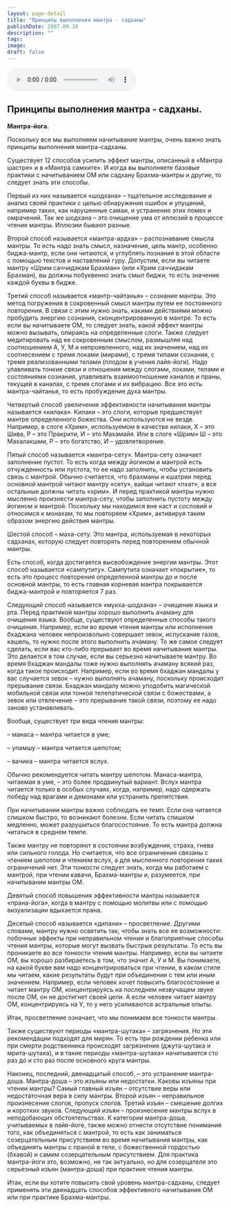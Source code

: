 ```yaml
---
layout: page-detail
title: "Принципы выполнения мантра - садханы"
publishDate: 2007.09.18
description: ""
tags:
image:
draft: false
---
```


<audio title="2007.09.18 - Принципы выполнения мантра - садханы.mp3" src="/upload/iblock/33f/33fa541b35018622af412e6adfc1c05f.mp3" controls=""></audio>

## **Принципы выполнения мантра - садханы.**  
**Мантра-йога.**
  
  
 Поскольку все мы выполняем начитывание мантры, очень важно знать принципы выполнения мантра-садханы.

 Существует 12 способов усилить эффект мантры, описанный в «Мантра шастре» и в «Мантра самхите». И когда вы выполняете базовые практики с начитыванием ОМ или садхану Брахма-мантры и другие, то следует знать эти способы.

 Первый из них называется «шодхана» – тщательное исследование и анализ своей практики с целью обнаружения ошибок и упущений, например таких, как нарушенные самаи, и устранение этих помех и омрачений. Так же шодхана – это очищение ума от иллюзий в процессе чтения мантры. Иллюзии бывают разные.

 Второй способ называется «мантра-ардха» – распознавание смысла мантры. То есть надо знать смысл, назначение, цель мантр, особенно биджа-мантр, если они читаются, и углублять познания в этой области с помощью текстов и наставлений гуру. Допустим, если вы читаете мантру «Шрим саччидэкам Брахман» (или «Хрим саччидэкам Брахман), вы должны побуквенно знать смыл биджи, то есть значение каждой буквы в бидже.

 Третий способ называется «мантр-чайтанья» – сознание мантры. Это метод погружения в сокровенный смысл мантры путем ее постоянного повторения. В связи с этим нужно знать, какими действиями можно пробудить энергию сознания, сконцентрированную в мантре. То есть если вы начитываете ОМ, то следует знать, какой эффект мантры можно вызывать, опираясь на определенные слоги. Также следует медитировать над ее сокровенным смыслом, размышляя над соотношением А, У, М и непроявленного, над их значением, над их соотнесением с тремя локами (мирами), с тремя типами сознания, с тремя реализованными телами (плодом в учения лайя-йоги). Надо улавливать тонкие связи и отношения между слогами, локами, телами и состояниями сознания, улавливать взаимоотношение каналов и праны, текущей в каналах, с тремя слогами и их вибрацию. Все это есть мантра-чайтанья, то есть пробуждение духа мантры.

 Четвертый способ увеличения эффективности начитывания мантры называется «килака». Килаки – это слоги, которые предшествует мантре определенного божества. Они используются не везде. Например, в слоге «Хрим», используемом в качестве килаки, Х – это Шива, Р – это Пракрити, И – это Махамайя. Или в слоге «Шрим» Ш – это Махалакшми, Р – это богатство, И – удовлетворение.

 Пятый способ называется «мантра-сету». Мантра-сету означает заполнение пустот. То есть когда между йогином и мантрой есть отчужденность или пустота, то ее надо заполнить, чтобы установить связь с мантрой. Обычно считается, что брахманы и кшатрии перед основной мантрой читают мантру «сету», вайши читают «пхат», а все остальные должны читать «хрим». И перед практикой мантры нужно мысленно произнести мантра-сету, чтобы заполнить пустоту между йогином и мантрой. Поскольку мы находимся вне каст и сословий и относимся к монахам, то мы повторяем «Хрим», активируя таким образом энергию действия мантры.

 Шестой способ – маха-сету. Это мантра, используемая в некоторых садханах, которую следует повторять перед повторением обычной мантры.

 Есть способ, когда достигается высвобождение энергии мантры. Этот способ называется «сампутиту». Сампутита означает «покрытие», то есть это процесс повторения определенной мантры до и после основной мантры, то есть главная корневая мантра покрывается биджа-мантрой и повторяется 7 раз.

 Следующий способ называется «мукха-шодхана» – очищение языка и рта. Перед практикой мантры хорошо выполнить ачаману для очищения языка. Вообще, существуют определенные способы такого очищения. Например, если во время чтения мантры или исполнения бхаджана человек непроизвольно совершает зевок, испускание газов, кашель, то нужно после этого выполнить ачаману. То же самое следует сделать, если вас кто-либо прерывает во время начитывания мантры. Это делается в том случае, если вы серьезно начитываете мантру. Во время бхаджан мандалы тоже нужно выполнять ачаману всякий раз, когда такое происходит. Например, если во время бхаджан мандалы у вас случается зевок – нужно выполнять ачаману, поскольку происходит прерывание связи. Бхаджан мандалу можно уподобить магической мобильной связи или тонкой телепатической связи с божествами, а зевок или отвлечение – это прерывание такой связи, поэтому ее надо заново устанавливать.

 Вообще, существует три вида чтения мантры:

 – манаса – мантра читается в уме;

 – упамшу – мантра читается шепотом;

 – вачика – мантра читается вслух.

 Обычно рекомендуется читать мантру шепотом. Манаса-мантра, читаемая в уме, – это более продвинутый вариант. Вслух мантра читается только в особых случаях, когда, например, надо одержать победу над врагами и демонами или устранить препятствия.

 При начитывании мантры важно соблюдать ее темп. Если она читается слишком быстро, то возникают болезни. Если читать слишком медленно, может разрушиться благосостояние. То есть мантра должна читаться в среднем темпе.

 Также мантру не повторяют в состоянии возбуждения, страха, гнева или сильного голода. Но считается, что все ограничения связаны с чтением шепотом и чтением вслух, а для мысленного повторения таких ограничений нет. Эти тонкости следует знать, когда мы работаем с мантрой, при чтении кавачи, Брахма-мантры и, разумеется, при начитывании мантры ОМ.

 Девятый способ повышения эффективности мантры называется «прана-йога», когда в мантру с помощью молитвы или с помощью визуализации вдыхается прана.

 Десятый способ называется «дипани» – просветление. Другими словами, мантру нужно осветить так, чтобы знать все ее возможности: побочные эффекты при неправильном чтении и благоприятные способы чтения мантры, которые могут вызвать быстрые результаты. То есть вы проникаете во все тонкости чтения мантры. Например, если вы читаете ОМ, вы хорошо разбираетесь в том, что значит А, У и М. Вы понимаете, на какой букве вам надо концентрироваться при чтении, в каком стиле мы читаем, какие результаты будут при объединении с тем или иным значением. Например, если человек хочет повысить благосостояние и читает мантру ОМ, концентрируясь на последнем незвучащем звуке после ОМ, он не достигнет своей цели. А если человек читает мантру ОМ, концентрируясь на У, то у него усиливаются астральные опыты.

 Итак, просветление означает, что мы понимаем все тонкости мантры.

 Также существуют периоды «мантра-шутака» – загрязнения. Но эти рекомендации подходят для мирян. То есть при рождении ребенка или при смерти родственника происходят загрязнения (джута-шутака и мрита-шутака), и в такие периоды «мантра-шутака» начитывается сто раз до и сто раз после основного круга мантры.

 Наконец, последний, двенадцатый способ, – это устранение мантра-доша. Мантра-доша – это изъяны или недостатки. Каковы изъяны при чтении мантры? Самый главный изъян – отсутствие веры или недостаточная вера в силу мантры. Второй изъян – неправильное произнесение слогов, пропуск слогов. Третий изъян – смешение долгих и коротких звуков. Следующий изъян – произнесение мантры вслух в неподобающих обстоятельствах. К категории мантра-доша, учитываемых в лайя-йоге, также можно отнести отсутствие понимания того, как объединяться с мантрой, то есть как заниматься созерцательным присутствием во время начитывания мантры, как объединять мантры с праной в теле, с божественной гордостью (бхавой) и самим созерцательным присутствием. Для практика мантра-йоги это, возможно, не так актуально, но для созерцателя это серьезный изъян (мантра-доша) при практике чтения мантры.

 Итак, если вы хотите повысить свой уровень мантра-садханы, следует применять эти двенадцать способов эффективного начитывания ОМ или при практике Брахма-мантры.
  
  
